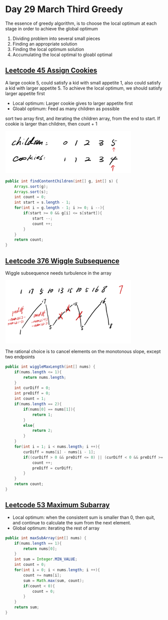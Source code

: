 # Day 29 March Third Greedy

The essence of greedy algorithm, is to choose the local optimum at each stage in order to achieve the global optimum

1. Dividing problem into several small pieces
2. Finding an appropriate solution
3. Finding the local optimum solution
4. Accumulating the local optimal to gloabl optimal

## [Leetcode 45 Assign Cookies](https://leetcode.com/problems/assign-cookies/description/)

A large cookie 5, could satisfy a kid with small appetite 1, also could satisfy a kid with larger appetite 5. To achieve the local optimum, we should satisfy larger appetite first

* Local optimum: Larger cookie gives to larger appetite first
* Gloabl optimum: Feed as many children as possible

sort two array first, and iterating the children array, from the end to start. If cookie is larger than children, then count + 1

<img src="../picture/March%20Third/appetite.jpg" width = "400" height = "133" alt="appetite" align=center/>

```java
public int findContentChildren(int[] g, int[] s) {
    Arrays.sort(g);
    Arrays.sort(s);
    int count = 0;
    int start = s.length - 1;
    for(int i = g.length - 1; i >= 0; i --){
        if(start >= 0 && g[i] <= s[start]){
            start --;
            count ++;
        }
    }
    return count;
}
```

## [Leetcode 376 Wiggle Subsequence](https://leetcode.com/problems/wiggle-subsequence/description/)

Wiggle subsequence needs turbulence in the array

<img src="../picture/March%20Third/wiggle_subsequence.jpg" width = "400" height = "200" alt="wiggle_subsequence" align=center/>

The rational choice is to cancel elements on the monotonous slope, except two endpoints

```java
public int wiggleMaxLength(int[] nums) {
    if(nums.length <= 1){
        return nums.length;
    }
    int curDiff = 0;
    int preDiff = 0;
    int count = 1;
    if(nums.length == 2){
        if(nums[0] == nums[1]){
            return 1;
        }
        else{
            return 2;
        }
    }
    for(int i = 1; i < nums.length; i ++){
        curDiff = nums[i] - nums[i - 1];
        if((curDiff > 0 && preDiff <= 0) || (curDiff < 0 && preDiff >= 0)){
            count ++;
            preDiff = curDiff;
        }
    }
    return count;
}
```
## [Leetcode 53 Maximum Subarray](https://leetcode.com/problems/maximum-subarray/description/)

* Local optimum: when the consistent sum is smaller than 0, then quit, and continue to calculate the sum from the next element.
* Global optimum: iterating the rest of array

```java
public int maxSubArray(int[] nums) {
    if(nums.length == 1){
        return nums[0];
    }
    int sum = Integer.MIN_VALUE;
    int count = 0;
    for(int i = 0; i < nums.length; i ++){
        count += nums[i];
        sum = Math.max(sum, count);
        if(count < 0){
            count = 0;
        }
    }
    return sum;
}
```
